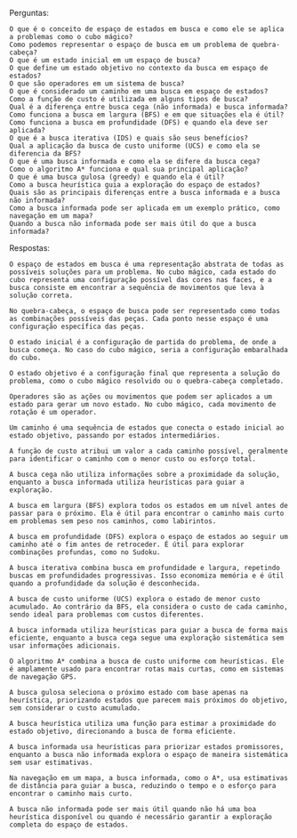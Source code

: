 Perguntas:

    O que é o conceito de espaço de estados em busca e como ele se aplica a problemas como o cubo mágico?
    Como podemos representar o espaço de busca em um problema de quebra-cabeça?
    O que é um estado inicial em um espaço de busca?
    O que define um estado objetivo no contexto da busca em espaço de estados?
    O que são operadores em um sistema de busca?
    O que é considerado um caminho em uma busca em espaço de estados?
    Como a função de custo é utilizada em alguns tipos de busca?
    Qual é a diferença entre busca cega (não informada) e busca informada?
    Como funciona a busca em largura (BFS) e em que situações ela é útil?
    Como funciona a busca em profundidade (DFS) e quando ela deve ser aplicada?
    O que é a busca iterativa (IDS) e quais são seus benefícios?
    Qual a aplicação da busca de custo uniforme (UCS) e como ela se diferencia da BFS?
    O que é uma busca informada e como ela se difere da busca cega?
    Como o algoritmo A* funciona e qual sua principal aplicação?
    O que é uma busca gulosa (greedy) e quando ela é útil?
    Como a busca heurística guia a exploração do espaço de estados?
    Quais são as principais diferenças entre a busca informada e a busca não informada?
    Como a busca informada pode ser aplicada em um exemplo prático, como navegação em um mapa?
    Quando a busca não informada pode ser mais útil do que a busca informada?

Respostas:

    O espaço de estados em busca é uma representação abstrata de todas as possíveis soluções para um problema. No cubo mágico, cada estado do cubo representa uma configuração possível das cores nas faces, e a busca consiste em encontrar a sequência de movimentos que leva à solução correta.

    No quebra-cabeça, o espaço de busca pode ser representado como todas as combinações possíveis das peças. Cada ponto nesse espaço é uma configuração específica das peças.

    O estado inicial é a configuração de partida do problema, de onde a busca começa. No caso do cubo mágico, seria a configuração embaralhada do cubo.

    O estado objetivo é a configuração final que representa a solução do problema, como o cubo mágico resolvido ou o quebra-cabeça completado.

    Operadores são as ações ou movimentos que podem ser aplicados a um estado para gerar um novo estado. No cubo mágico, cada movimento de rotação é um operador.

    Um caminho é uma sequência de estados que conecta o estado inicial ao estado objetivo, passando por estados intermediários.

    A função de custo atribui um valor a cada caminho possível, geralmente para identificar o caminho com o menor custo ou esforço total.

    A busca cega não utiliza informações sobre a proximidade da solução, enquanto a busca informada utiliza heurísticas para guiar a exploração.

    A busca em largura (BFS) explora todos os estados em um nível antes de passar para o próximo. Ela é útil para encontrar o caminho mais curto em problemas sem peso nos caminhos, como labirintos.

    A busca em profundidade (DFS) explora o espaço de estados ao seguir um caminho até o fim antes de retroceder. É útil para explorar combinações profundas, como no Sudoku.

    A busca iterativa combina busca em profundidade e largura, repetindo buscas em profundidades progressivas. Isso economiza memória e é útil quando a profundidade da solução é desconhecida.

    A busca de custo uniforme (UCS) explora o estado de menor custo acumulado. Ao contrário da BFS, ela considera o custo de cada caminho, sendo ideal para problemas com custos diferentes.

    A busca informada utiliza heurísticas para guiar a busca de forma mais eficiente, enquanto a busca cega segue uma exploração sistemática sem usar informações adicionais.

    O algoritmo A* combina a busca de custo uniforme com heurísticas. Ele é amplamente usado para encontrar rotas mais curtas, como em sistemas de navegação GPS.

    A busca gulosa seleciona o próximo estado com base apenas na heurística, priorizando estados que parecem mais próximos do objetivo, sem considerar o custo acumulado.

    A busca heurística utiliza uma função para estimar a proximidade do estado objetivo, direcionando a busca de forma eficiente.

    A busca informada usa heurísticas para priorizar estados promissores, enquanto a busca não informada explora o espaço de maneira sistemática sem usar estimativas.

    Na navegação em um mapa, a busca informada, como o A*, usa estimativas de distância para guiar a busca, reduzindo o tempo e o esforço para encontrar o caminho mais curto.

    A busca não informada pode ser mais útil quando não há uma boa heurística disponível ou quando é necessário garantir a exploração completa do espaço de estados.